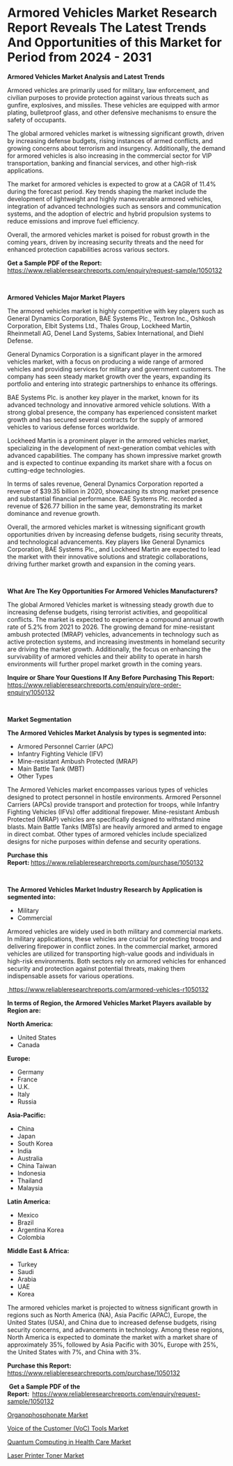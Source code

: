 <p><h1>Armored Vehicles Market Research Report Reveals The Latest Trends And Opportunities of this Market for Period from 2024 - 2031</h1></p><p><strong>Armored Vehicles Market Analysis and Latest Trends</strong></p>
<p><p>Armored vehicles are primarily used for military, law enforcement, and civilian purposes to provide protection against various threats such as gunfire, explosives, and missiles. These vehicles are equipped with armor plating, bulletproof glass, and other defensive mechanisms to ensure the safety of occupants.</p><p>The global armored vehicles market is witnessing significant growth, driven by increasing defense budgets, rising instances of armed conflicts, and growing concerns about terrorism and insurgency. Additionally, the demand for armored vehicles is also increasing in the commercial sector for VIP transportation, banking and financial services, and other high-risk applications.</p><p>The market for armored vehicles is expected to grow at a CAGR of 11.4% during the forecast period. Key trends shaping the market include the development of lightweight and highly maneuverable armored vehicles, integration of advanced technologies such as sensors and communication systems, and the adoption of electric and hybrid propulsion systems to reduce emissions and improve fuel efficiency.</p><p>Overall, the armored vehicles market is poised for robust growth in the coming years, driven by increasing security threats and the need for enhanced protection capabilities across various sectors.</p></p>
<p><strong>Get a Sample PDF of the Report:&nbsp;</strong> <a href="https://www.reliableresearchreports.com/enquiry/request-sample/1050132">https://www.reliableresearchreports.com/enquiry/request-sample/1050132</a></p>
<p>&nbsp;</p>
<p><strong>Armored Vehicles Major Market Players</strong></p>
<p><p>The armored vehicles market is highly competitive with key players such as General Dynamics Corporation, BAE Systems Plc., Textron Inc., Oshkosh Corporation, Elbit Systems Ltd., Thales Group, Lockheed Martin, Rheinmetall AG, Denel Land Systems, Sabiex International, and Diehl Defense.</p><p>General Dynamics Corporation is a significant player in the armored vehicles market, with a focus on producing a wide range of armored vehicles and providing services for military and government customers. The company has seen steady market growth over the years, expanding its portfolio and entering into strategic partnerships to enhance its offerings.</p><p>BAE Systems Plc. is another key player in the market, known for its advanced technology and innovative armored vehicle solutions. With a strong global presence, the company has experienced consistent market growth and has secured several contracts for the supply of armored vehicles to various defense forces worldwide.</p><p>Lockheed Martin is a prominent player in the armored vehicles market, specializing in the development of next-generation combat vehicles with advanced capabilities. The company has shown impressive market growth and is expected to continue expanding its market share with a focus on cutting-edge technologies.</p><p>In terms of sales revenue, General Dynamics Corporation reported a revenue of $39.35 billion in 2020, showcasing its strong market presence and substantial financial performance. BAE Systems Plc. recorded a revenue of $26.77 billion in the same year, demonstrating its market dominance and revenue growth.</p><p>Overall, the armored vehicles market is witnessing significant growth opportunities driven by increasing defense budgets, rising security threats, and technological advancements. Key players like General Dynamics Corporation, BAE Systems Plc., and Lockheed Martin are expected to lead the market with their innovative solutions and strategic collaborations, driving further market growth and expansion in the coming years.</p></p>
<p>&nbsp;</p>
<p><strong>What Are The Key Opportunities For Armored Vehicles Manufacturers?</strong></p>
<p><p>The global Armored Vehicles market is witnessing steady growth due to increasing defense budgets, rising terrorist activities, and geopolitical conflicts. The market is expected to experience a compound annual growth rate of 5.2% from 2021 to 2026. The growing demand for mine-resistant ambush protected (MRAP) vehicles, advancements in technology such as active protection systems, and increasing investments in homeland security are driving the market growth. Additionally, the focus on enhancing the survivability of armored vehicles and their ability to operate in harsh environments will further propel market growth in the coming years.</p></p>
<p><strong>Inquire or Share Your Questions If Any Before Purchasing This Report:</strong> <a href="https://www.reliableresearchreports.com/enquiry/pre-order-enquiry/1050132">https://www.reliableresearchreports.com/enquiry/pre-order-enquiry/1050132</a></p>
<p>&nbsp;</p>
<p><strong>Market Segmentation</strong></p>
<p><strong>The Armored Vehicles Market Analysis by types is segmented into:</strong></p>
<p><ul><li>Armored Personnel Carrier (APC)</li><li>Infantry Fighting Vehicle (IFV)</li><li>Mine-resistant Ambush Protected (MRAP)</li><li>Main Battle Tank (MBT)</li><li>Other Types</li></ul></p>
<p><p>The Armored Vehicles market encompasses various types of vehicles designed to protect personnel in hostile environments. Armored Personnel Carriers (APCs) provide transport and protection for troops, while Infantry Fighting Vehicles (IFVs) offer additional firepower. Mine-resistant Ambush Protected (MRAP) vehicles are specifically designed to withstand mine blasts. Main Battle Tanks (MBTs) are heavily armored and armed to engage in direct combat. Other types of armored vehicles include specialized designs for niche purposes within defense and security operations.</p></p>
<p><strong>Purchase this Report:&nbsp;</strong><a href="https://www.reliableresearchreports.com/purchase/1050132">https://www.reliableresearchreports.com/purchase/1050132</a></p>
<p>&nbsp;</p>
<p><strong>The Armored Vehicles Market Industry Research by Application is segmented into:</strong></p>
<p><ul><li>Military</li><li>Commercial</li></ul></p>
<p><p>Armored vehicles are widely used in both military and commercial markets. In military applications, these vehicles are crucial for protecting troops and delivering firepower in conflict zones. In the commercial market, armored vehicles are utilized for transporting high-value goods and individuals in high-risk environments. Both sectors rely on armored vehicles for enhanced security and protection against potential threats, making them indispensable assets for various operations.</p></p>
<p><a href="https://www.reliableresearchreports.com/armored-vehicles-r1050132">&nbsp;https://www.reliableresearchreports.com/armored-vehicles-r1050132</a></p>
<p><strong>In terms of Region, the Armored Vehicles Market Players available by Region are:</strong></p>
<p>
    <p> <strong> North America: </strong>
        <ul>
            <li>United States</li>
            <li>Canada</li>
        </ul>
        </p> 
    <p> <strong> Europe: </strong>
        <ul>
            <li>Germany</li>
            <li>France</li>
            <li>U.K.</li>
            <li>Italy</li>
            <li>Russia</li>
        </ul>
        </p> 
    <p> <strong> Asia-Pacific: </strong>
        <ul>
            <li>China</li>
            <li>Japan</li>
            <li>South Korea</li>
            <li>India</li>
            <li>Australia</li>
            <li>China Taiwan</li>
            <li>Indonesia</li>
            <li>Thailand</li>
            <li>Malaysia</li>
        </ul>
        </p> 
    <p> <strong> Latin America: </strong>
        <ul>
            <li>Mexico</li>
            <li>Brazil</li>
            <li>Argentina Korea</li>
            <li>Colombia</li>
        </ul>
        </p> 
    <p> <strong> Middle East & Africa: </strong>
        <ul>
            <li>Turkey</li>
            <li>Saudi</li>
            <li>Arabia</li>
            <li>UAE</li>
            <li>Korea</li>
        </ul>
    </p>
    </p>
<p><p>The armored vehicles market is projected to witness significant growth in regions such as North America (NA), Asia Pacific (APAC), Europe, the United States (USA), and China due to increased defense budgets, rising security concerns, and advancements in technology. Among these regions, North America is expected to dominate the market with a market share of approximately 35%, followed by Asia Pacific with 30%, Europe with 25%, the United States with 7%, and China with 3%.</p></p>
<p><strong>Purchase this Report: </strong><a href="https://www.reliableresearchreports.com/purchase/1050132">https://www.reliableresearchreports.com/purchase/1050132</a></p>
<p>&nbsp;<strong>Get a Sample PDF of the Report:&nbsp;&nbsp;</strong><a href="https://www.reliableresearchreports.com/enquiry/request-sample/1050132">https://www.reliableresearchreports.com/enquiry/request-sample/1050132</a></p>
<p><strong></strong></p>
<p><p><a href="https://www.linkedin.com/pulse/organophosphonate-market-global-share-ranking-overall-sales-ohcjf">Organophosphonate Market</a></p><p><a href="https://github.com/YashRP12/Market-Research-Report-List-5/blob/main/voice-of-the-customer-voc-tools-market.md">Voice of the Customer (VoC) Tools Market</a></p><p><a href="https://github.com/khayangel/Market-Research-Report-List-4/blob/main/quantum-computing-in-health-care-market.md">Quantum Computing in Health Care Market</a></p><p><a href="https://www.linkedin.com/pulse/comprehensive-analysis-global-laser-printer-toner-market-yovsc">Laser Printer Toner Market</a></p></p>